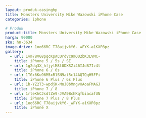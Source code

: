 ```yaml
---
layout: produk-casinghp
title: Monsters University Mike Wazowski iPhone Case
categories: iphone

# Produk
product-title: Monsters University Mike Wazowski iPhone Case
harga: 90000
sku: hn-3634
image-drive: 1oo66RC_T78aijvkY6-_wFYK-a1KXP8pz
gallery:
  - url: 1vm78VG8pqcKpACUrdVc9mOU2bK3LVMC-
    title: iPhone 5 / 5s / SE
  - url: 1g2dq3X_hfjylM8l0DXSZi46IJd87Iz4l
    title: iPhone 6 / 6s
  - url: 1TGx6Ku96M5xR1SN9at5c14AQTQqH5FFi
    title: iPhone 6 Plus / 6s Plus
  - url: 1h-YZ2T3-wpdjK-MnJ0bMngvXAoaFMAGJ
    title: iPhone 7 / 8
  - url: 1rteKhCJsdtZe9-JVA9BchKqfbiacafUN
    title: iPhone 7 Plus / 8 Plus
  - url: 1oo66RC_T78aijvkY6-_wFYK-a1KXP8pz
    title: iPhone X
---
```

